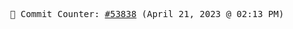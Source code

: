 <p align="center">
    <samp>
        📮 Commit Counter: <a href="https://github.com/Javascript-void0/Javascript-void0/commits/main">#53838</a> (April 21, 2023 @ 02:13 PM)
    </samp>
</p>